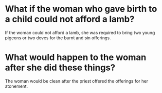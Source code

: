 # What if the woman who gave birth to a child could not afford a lamb?

If the woman could not afford a lamb, she was required to bring two young pigeons or two doves for the burnt and sin offerings.

# What would happen to the woman after she did these things?

The woman would be clean after the priest offered the offerings for her atonement.
